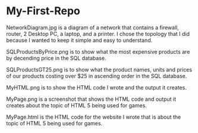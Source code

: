 # My-First-Repo
NetworkDiagram.jpg is a diagram of a network that contains a firewall, router, 2 Desktop PC, a laptop, and a printer. I chose the topology that I did because I wanted to keep it simple and easy to understand.

SQLProductsByPrice.png is to show what the most expensive products are by decending price in the SQL database.

SQLProductsGT25.png is to show what the product names, units and prices of our products costing over $25 in ascending order in the SQL database.

MyHTML.png is to show the HTML code I wrote and the output it creates.

MyPage.png is a screenshot that shows the HTML code and output it creates about the topic of HTML 5 being used for games.

MyPage.html is the HTML code for the website I wrote that is about the topic of HTML 5 being used for games.
